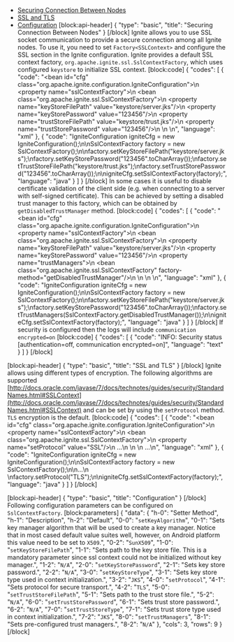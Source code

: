 * [Securing Connection Between Nodes](#securing-connection-between-nodes)
* [SSL and TLS](#ssl-and-tls)
* [Configuration](#configuration)
[block:api-header]
{
  "type": "basic",
  "title": "Securing Connection Between Nodes"
}
[/block]
Ignite allows you to use SSL socket communication to provide a secure connection among all Ignite nodes. To use it, you need to set `Factory<SSLContext>` and configure the SSL section in the Ignite configuration. Ignite provides a default SSL context factory, `org.apache.ignite.ssl.SslContextFactory`, which uses configured `keystore` to initialize SSL context. 
[block:code]
{
  "codes": [
    {
      "code": "<bean id=\"cfg\" class=\"org.apache.ignite.configuration.IgniteConfiguration\">\n  <property name=\"sslContextFactory\">\n    <bean class=\"org.apache.ignite.ssl.SslContextFactory\">\n      <property name=\"keyStoreFilePath\" value=\"keystore/server.jks\"/>\n      <property name=\"keyStorePassword\" value=\"123456\"/>\n      <property name=\"trustStoreFilePath\" value=\"keystore/trust.jks\"/>\n      <property name=\"trustStorePassword\" value=\"123456\"/>\n    </bean>\n  </property>\n</bean>",
      "language": "xml"
    },
    {
      "code": "IgniteConfiguration igniteCfg = new IgniteConfiguration();\n\nSslContextFactory factory = new SslContextFactory();\n\nfactory.setKeyStoreFilePath(\"keystore/server.jks\");\nfactory.setKeyStorePassword(\"123456\".toCharArray());\nfactory.setTrustStoreFilePath(\"keystore/trust.jks\");\nfactory.setTrustStorePassword(\"123456\".toCharArray());\n\nigniteCfg.setSslContextFactory(factory);",
      "language": "java"
    }
  ]
}
[/block]
In some cases it is useful to disable certificate validation of the client side (e.g. when connecting to a server with self-signed certificate). This can be achieved by setting a disabled trust manager to this factory, which can be obtained by `getDisabledTrustManager` method.
[block:code]
{
  "codes": [
    {
      "code": "<bean id=\"cfg\" class=\"org.apache.ignite.configuration.IgniteConfiguration\">\n  <property name=\"sslContextFactory\">\n    <bean class=\"org.apache.ignite.ssl.SslContextFactory\">\n      <property name=\"keyStoreFilePath\" value=\"keystore/server.jks\"/>\n      <property name=\"keyStorePassword\" value=\"123456\"/>\n      <property name=\"trustManagers\">\n        <bean class=\"org.apache.ignite.ssl.SslContextFactory\" factory-method=\"getDisabledTrustManager\"/>\n     </property>\n    </bean>\n  </property>\n</bean>",
      "language": "xml"
    },
    {
      "code": "IgniteConfiguration igniteCfg = new IgniteConfiguration();\n\nSslContextFactory factory = new SslContextFactory();\n\nfactory.setKeyStoreFilePath(\"keystore/server.jks\");\nfactory.setKeyStorePassword(\"123456\".toCharArray());\nfactory.setTrustManagers(SslContextFactory.getDisabledTrustManager());\n\nigniteCfg.setSslContextFactory(factory);",
      "language": "java"
    }
  ]
}
[/block]
If security is configured then the logs will include `communication encrypted=on`
[block:code]
{
  "codes": [
    {
      "code": "INFO: Security status [authentication=off, communication encrypted=on]",
      "language": "text"
    }
  ]
}
[/block]

[block:api-header]
{
  "type": "basic",
  "title": "SSL and TLS"
}
[/block]
Ignite allows using different types of encryption. The following algorithms are supported [http://docs.oracle.com/javase/7/docs/technotes/guides/security/StandardNames.html#SSLContext](http://docs.oracle.com/javase/7/docs/technotes/guides/security/StandardNames.html#SSLContext) and can be set by using the `setProtocol` method. `TLS` encryption is the default.
[block:code]
{
  "codes": [
    {
      "code": "<bean id=\"cfg\" class=\"org.apache.ignite.configuration.IgniteConfiguration\">\n  <property name=\"sslContextFactory\">\n    <bean class=\"org.apache.ignite.ssl.SslContextFactory\">\n      <property name=\"setProtocol\" value=\"SSL\"/>\n      ...\n    </bean>\n  </property>\n  ...\n</bean>",
      "language": "xml"
    },
    {
      "code": "IgniteConfiguration igniteCfg = new IgniteConfiguration();\n\nSslContextFactory factory = new SslContextFactory();\n\n...\n  \nfactory.setProtocol(\"TLS\");\n\nigniteCfg.setSslContextFactory(factory);",
      "language": "java"
    }
  ]
}
[/block]

[block:api-header]
{
  "type": "basic",
  "title": "Configuration"
}
[/block]
Following configuration parameters can be configured on `SslContextFactory`.
[block:parameters]
{
  "data": {
    "h-0": "Setter Method",
    "h-1": "Description",
    "h-2": "Default",
    "0-0": "`setKeyAlgorithm`",
    "0-1": "Sets key manager algorithm that will be used to create a key manager. Notice that in most cased default value suites well, however, on Android platform this value need to be set to `X509`.",
    "0-2": "`SunX509`",
    "1-0": "`setKeyStoreFilePath`",
    "1-1": "Sets path to the key store file. This is a mandatory parameter since ssl context could not be initialized without key manager.",
    "1-2": "`N/A`",
    "2-0": "`setKeyStorePassword`",
    "2-1": "Sets key store password.",
    "2-2": "`N/A`",
    "3-0": "`setKeyStoreType`",
    "3-1": "Sets key store type used in context initialization.",
    "3-2": "`JKS`",
    "4-0": "`setProtocol`",
    "4-1": "Sets protocol for secure transport.",
    "4-2": "`TLS`",
    "5-0": "`setTrustStoreFilePath`",
    "5-1": "Sets path to the trust store file.",
    "5-2": "`N/A`",
    "6-0": "`setTrustStorePassword`",
    "6-1": "Sets trust store password.",
    "6-2": "`N/A`",
    "7-0": "`setTrustStoreType`",
    "7-1": "Sets trust store type used in context initialization.",
    "7-2": "`JKS`",
    "8-0": "`setTrustManagers`",
    "8-1": "Sets pre-configured trust managers.",
    "8-2": "`N/A`"
  },
  "cols": 3,
  "rows": 9
}
[/block]